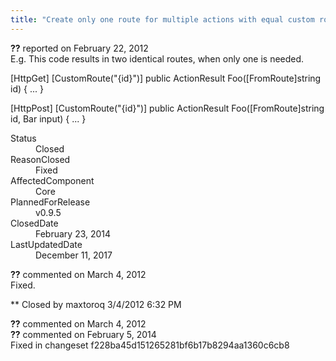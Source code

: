 ```yaml
---
title: "Create only one route for multiple actions with equal custom routes #744"
---
```

<div class="issue-report">
   <div class="issue-header"><b>??</b> reported on 
      <time datetime="2012-02-22T15:09:14.71-08:00" title="2012-02-22T15:09:14.71-08:00">February 22, 2012</time>
   </div>
   <div class="issue-message" markdown="1">E.g. This code results in two identical routes, when only one is needed.

[HttpGet]
[CustomRoute("{id}")]
public ActionResult Foo([FromRoute]string id) {
...
}

[HttpPost]
[CustomRoute("{id}")]
public ActionResult Foo([FromRoute]string id, Bar input) {
...
}</div>
   <div class="issue-footer">
      <dl>
         <dt>Status</dt>
         <dd>Closed</dd>
         <dt>ReasonClosed</dt>
         <dd>Fixed</dd>
         <dt>AffectedComponent</dt>
         <dd>Core</dd>
         <dt>PlannedForRelease</dt>
         <dd>v0.9.5</dd>
         <dt>ClosedDate</dt>
         <dd>
            <time datetime="2014-02-23T19:02:17.937-08:00" title="2014-02-23T19:02:17.937-08:00">February 23, 2014</time>
         </dd>
         <dt>LastUpdatedDate</dt>
         <dd>
            <time datetime="2017-12-11T02:15:56.247-08:00" title="2017-12-11T02:15:56.247-08:00">December 11, 2017</time>
         </dd>
      </dl>
   </div>
</div>
<div id="comment-77663" class="issue-comment">
   <div class="issue-header"><b>??</b> commented on 
      <time datetime="2012-03-04T18:32:43.87-08:00" title="2012-03-04T18:32:43.87-08:00">March 4, 2012</time>
   </div>
   <div class="issue-message" markdown="1">Fixed.


** Closed by maxtoroq 3/4/2012 6:32 PM</div>
</div>
<div id="comment-77664" class="issue-comment">
   <div class="issue-header"><b>??</b> commented on 
      <time datetime="2012-03-04T18:32:44.197-08:00" title="2012-03-04T18:32:44.197-08:00">March 4, 2012</time>
   </div>
   <div class="issue-message" markdown="1"></div>
</div>
<div id="comment-132730" class="issue-comment">
   <div class="issue-header"><b>??</b> commented on 
      <time datetime="2014-02-05T11:42:29.76-08:00" title="2014-02-05T11:42:29.76-08:00">February 5, 2014</time>
   </div>
   <div class="issue-message" markdown="1">Fixed in changeset f228ba45d151265281bf6b17b8294aa1360c6cb8</div>
</div>